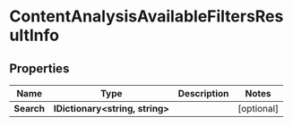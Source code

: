 # ContentAnalysisAvailableFiltersResultInfo


## Properties

| Name | Type | Description | Notes |
|------------ | ------------- | ------------- | -------------|
**Search** | **IDictionary<string, string>** |  |[optional]|